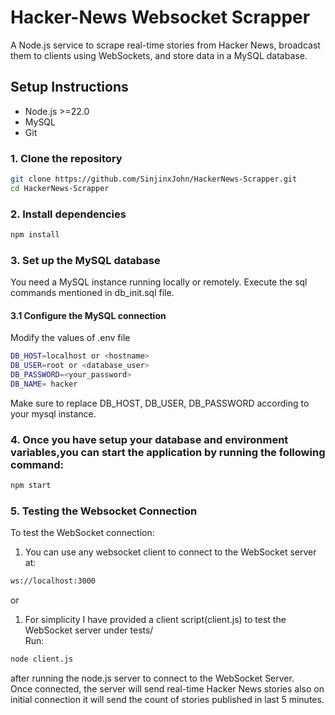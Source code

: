 # Hacker-News Websocket Scrapper
A Node.js service to scrape real-time stories from Hacker News, broadcast them to clients using WebSockets, and store data in a MySQL database.

## Setup Instructions
- Node.js >=22.0
- MySQL
- Git

### 1. Clone the repository

```bash
git clone https://github.com/SinjinxJohn/HackerNews-Scrapper.git
cd HackerNews-Scrapper
```

### 2. Install dependencies
```bash
npm install
```

### 3. Set up the MySQL database
You need a MySQL instance running locally or remotely.
Execute the sql commands mentioned in db_init.sql file.

#### 3.1 Configure the MySQL connection
Modify the values of .env file
```bash
DB_HOST=localhost or <hostname>
DB_USER=root or <database_user>
DB_PASSWORD=<your_password>
DB_NAME= hacker
```

Make sure to replace DB_HOST, DB_USER, DB_PASSWORD according to your mysql instance.

### 4. Once you have setup your database and environment variables,you can start the application by running the following command:
```bash
npm start
```

### 5. Testing the Websocket Connection
To test the WebSocket connection:
1. You can use any websocket client to connect to the WebSocket server at:
```bash
ws://localhost:3000
```

or 
1. For simplicity I have provided a client script(client.js) to test the WebSocket server under tests/  
Run:
```bash
node client.js
```
after running the node.js server to connect to the WebSocket Server.  
Once connected, the server will send real-time Hacker News stories also on initial connection it will send the count of stories published in last 5 minutes.



